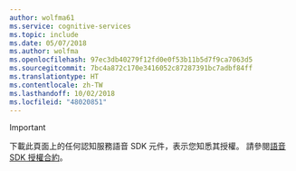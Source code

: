 ```yaml
---
author: wolfma61
ms.service: cognitive-services
ms.topic: include
ms.date: 05/07/2018
ms.author: wolfma
ms.openlocfilehash: 97ec3db40279f12fd0e0f53b11b5d7f9ca7063d5
ms.sourcegitcommit: 7bc4a872c170e3416052c87287391bc7adbf84ff
ms.translationtype: HT
ms.contentlocale: zh-TW
ms.lasthandoff: 10/02/2018
ms.locfileid: "48020851"
---
```

> [!IMPORTANT]
> 下載此頁面上的任何認知服務語音 SDK 元件，表示您知悉其授權。 請參閱[語音 SDK 授權合約](https://aka.ms/csspeech/license201809)。
